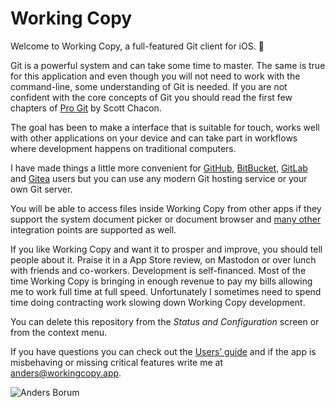 <!--tap Markdown in the upper right corner and switch to Preview -->

Working Copy
============

Welcome to Working Copy, a full-featured Git client for iOS. :birthday:

Git is a powerful system and can take some time to master. The same is true for this application and even though you will not need 
to work with the command-line, some understanding of Git is needed. If you are not confident with the core concepts of Git you should 
read the first few chapters of [Pro Git](http://git-scm.com/book) by Scott Chacon. 

The goal has been to make a interface that is suitable for touch, works well with other applications on your device and 
can take part in workflows where development happens on traditional computers. 

I have made things a little more convenient for [GitHub](https://github.com), [BitBucket](https://bitbucket.org), [GitLab](https://gitlab.com) and [Gitea](https://gitea.io/) users but you can use any modern Git hosting service or your own Git server.

You will be able to access files inside Working Copy from other apps if they support the system document picker or document browser
and [many other](https://workingcopy.app/manual.html#extending-ios) integration points are supported as well. 

If you like Working Copy and want it to prosper and improve, you should tell people about it. Praise it in a App Store review, on Mastodon or over lunch with friends and co-workers. 
Development is self-financed. Most of the time Working Copy is bringing in enough revenue to pay my bills allowing me to work full time at
full speed. Unfortunately I sometimes need to spend time doing contracting work slowing down Working Copy development.

You can delete this repository from the *Status and Configuration* screen or from the context menu.

If you have questions you can check out the [Users’ guide](working-copy://manual) and if the app is
misbehaving or missing critical features write me at [anders@workingcopy.app](mailto:anders@workingcopy.app).

![Anders Borum](/examples/anders.png)
